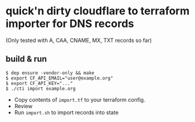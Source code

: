 # quick'n dirty cloudflare to terraform importer for DNS records

(Only tested with A, CAA, CNAME, MX, TXT records so far) 

## build & run

```
$ dep ensure -vendor-only && make
$ export CF_API_EMAIL="user@example.org" 
$ export CF_API_KEY="..."
$ ./cti import example.org
``` 

* Copy contents of `import.tf` to your terraform config.
* Review 
* Run `import.sh` to import records into state
